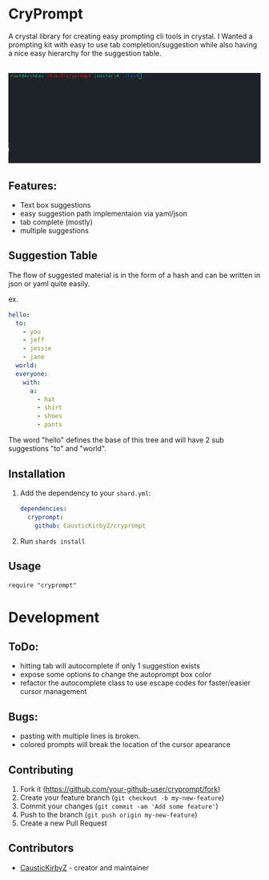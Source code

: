 # CryPrompt

A crystal library for creating easy prompting cli tools in crystal.  I Wanted a prompting kit with easy to use tab completion/suggestion while also having a nice easy hierarchy for the suggestion table. 

<br>
<img src="./pics/animationdemo.gif"> 

## Features:
* Text box suggestions  
* easy suggestion path implementaion via yaml/json
* tab complete (mostly)
* multiple suggestions 

## Suggestion Table
The flow of suggested material is in the form of a hash and can be written in json or yaml quite easily. 

ex. 
```yaml
hello: 
  to:
    - you
    - jeff
    - jessie 
    - jane
  world:
  everyone:
    with:
      a:
        - hat
        - shirt
        - shoes
        - pants
```

The word "hello" defines the base of this tree and will have 2 sub suggestions "to" and "world".


## Installation

1. Add the dependency to your `shard.yml`:

   ```yaml
   dependencies:
     cryprompt:
       github: CausticKirbyZ/cryprompt
   ```

2. Run `shards install`

## Usage

```crystal
require "cryprompt"
```

# Development

## ToDo:
* hitting tab will autocomplete if only 1 suggestion exists 
* expose some options to change the autoprompt box color 
* refactor the autocomplete class to use escape codes for faster/easier cursor management 


## Bugs:
* pasting with multiple lines is broken. 
* colored prompts will break the location of the cursor apearance


## Contributing

1. Fork it (<https://github.com/your-github-user/cryprompt/fork>)
2. Create your feature branch (`git checkout -b my-new-feature`)
3. Commit your changes (`git commit -am 'Add some feature'`)
4. Push to the branch (`git push origin my-new-feature`)
5. Create a new Pull Request

## Contributors

- [CausticKirbyZ](https://github.com/CausticKirbyZ) - creator and maintainer

